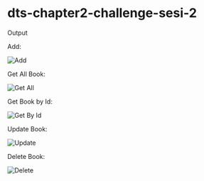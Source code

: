 # dts-chapter2-challenge-sesi-2

Output

Add:

![Add](https://user-images.githubusercontent.com/53247359/227822199-5d9ee084-6a6f-4c52-8739-fc8a45bed30b.png)


Get All Book:

![Get All](https://user-images.githubusercontent.com/53247359/227822216-a864d4e3-9c7d-492e-aea1-57ba7ab7c6b0.png)


Get Book by Id:

![Get By Id](https://user-images.githubusercontent.com/53247359/227822229-eb31cf9f-bfa7-46f5-8122-12804d7fab7a.png)


Update Book:

![Update](https://user-images.githubusercontent.com/53247359/227822245-880c6a27-08f3-4b6e-94a3-cee940232a6f.png)


Delete Book:

![Delete](https://user-images.githubusercontent.com/53247359/227822265-e4212c8e-ad2f-4603-9782-cb0470da7310.png)
